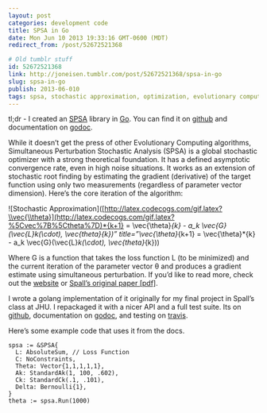 ```yaml
---
layout: post
categories: development code
title: SPSA in Go
date: Mon Jun 10 2013 19:33:16 GMT-0600 (MDT)
redirect_from: /post/52672521368

# Old tumblr stuff
id: 52672521368
link: http://joneisen.tumblr.com/post/52672521368/spsa-in-go
slug: spsa-in-go
publish: 2013-06-010
tags: spsa, stochastic approximation, optimization, evolutionary computing, stochastics, golang, math
---
```



tl;dr - I created an [SPSA](http://jhuapl.edu/SPSA) library in [Go](http://golang.org). You can find it on [github](https://github.com/yanatan16/golang-spsa) and documentation on [godoc](http://godoc.org/github.com/yanatan16/golang-spsa).

While it doesn’t get the press of other Evolutionary Computing algorithms, Simultaneous Perturbation Stochastic Analysis (SPSA) is a global stochastic optimizer with a strong theoretical foundation. It has a defined asymptotic convergence rate, even in high noise situations. It works as an extension of stochastic root finding by estimating the gradient (derivative) of the target function using only two measurements (regardless of parameter vector dimension). Here’s the core iteration of the algorithm:

![Stochastic Approximation]([http://latex.codecogs.com/gif.latex?\\vec{\\theta}](http://latex.codecogs.com/gif.latex?%5Cvec%7B%5Ctheta%7D)*{k+1} = \\vec{\\theta}*{k} - a\_k \\vec{G}(\\vec{L}*k(\\cdot), \\vec{theta}*{k})” title=”\\vec{\\theta}*{k+1} = \\vec{\\theta}*{k} - a\_k \\vec{G}(\\vec{L}*k(\\cdot), \\vec{theta}*{k}))

Where G is a function that takes the loss function L (to be minimized) and the current iteration of the parameter vector θ and produces a gradient estimate using simultaneous perturbation. If you’d like to read more, check out the [website](http://jhuapl.edu/SPSA) or [Spall’s original paper [pdf]](http://jhuapl.edu/SPSA/PDF-SPSA/Spall_An_Overview.PDF).

I wrote a golang implementation of it originally for my final project in Spall’s class at JHU. I repackaged it with a nicer API and a full test suite. Its on [github](https://github.com/yanatan16/golang-spsa), documentation on [godoc](http://godoc.org/github.com/yanatan16/golang-spsa), and testing on [travis](http://travis-ci.org/yanatan16/golang-spsa).

Here’s some example code that uses it from the docs.

    spsa := &SPSA{
      L: AbsoluteSum, // Loss Function
      C: NoConstraints,
      Theta: Vector{1,1,1,1,1},
      Ak: StandardAk(1, 100, .602),
      Ck: StandardCk(.1, .101),
      Delta: Bernoulli{1},
    }
    theta := spsa.Run(1000)

